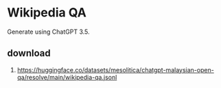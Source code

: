 # Wikipedia QA

Generate using ChatGPT 3.5.

## download

1. https://huggingface.co/datasets/mesolitica/chatgpt-malaysian-open-qa/resolve/main/wikipedia-qa.jsonl